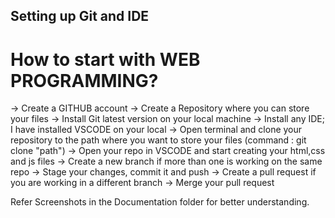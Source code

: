 <h2>Setting up Git and IDE</h2>

<h1>How to start with WEB PROGRAMMING?</h1>

 -> Create a GITHUB account 
 -> Create a Repository where you can store your files
 -> Install Git latest version on your local machine
 -> Install any IDE; I have installed VSCODE on your local
 -> Open terminal and clone your repository to the path where you want to store your files (command : git clone "path")
 -> Open your repo in VSCODE and start creating your html,css and js files
 -> Create a new branch if more than one is working on the same repo
 -> Stage your changes, commit it and push
 -> Create a pull request if you are working in a different branch
 -> Merge your pull request
 
 Refer Screenshots in the Documentation folder for better understanding.
